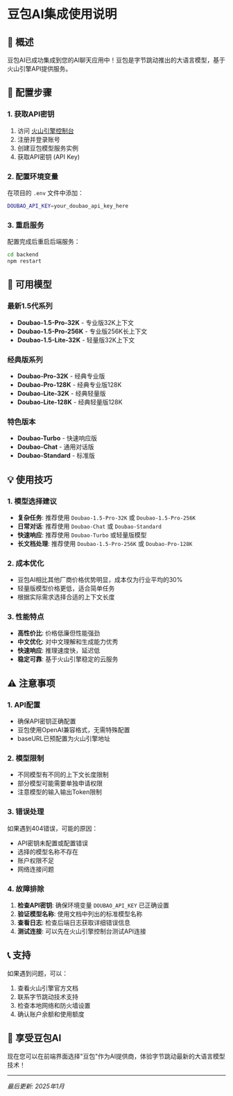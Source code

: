 # 豆包AI集成使用说明

## 🎯 概述

豆包AI已成功集成到您的AI聊天应用中！豆包是字节跳动推出的大语言模型，基于火山引擎API提供服务。

## 🔧 配置步骤

### 1. 获取API密钥

1. 访问 [火山引擎控制台](https://console.volcengine.com/ark/)
2. 注册并登录账号
3. 创建豆包模型服务实例
4. 获取API密钥 (API Key)

### 2. 配置环境变量

在项目的 `.env` 文件中添加：

```bash
DOUBAO_API_KEY=your_doubao_api_key_here
```

### 3. 重启服务

配置完成后重启后端服务：

```bash
cd backend
npm restart
```

## 🚀 可用模型

### 最新1.5代系列
- **Doubao-1.5-Pro-32K** - 专业版32K上下文
- **Doubao-1.5-Pro-256K** - 专业版256K长上下文 
- **Doubao-1.5-Lite-32K** - 轻量版32K上下文

### 经典版系列
- **Doubao-Pro-32K** - 经典专业版
- **Doubao-Pro-128K** - 经典专业版128K
- **Doubao-Lite-32K** - 经典轻量版
- **Doubao-Lite-128K** - 经典轻量版128K

### 特色版本
- **Doubao-Turbo** - 快速响应版
- **Doubao-Chat** - 通用对话版
- **Doubao-Standard** - 标准版

## 💡 使用技巧

### 1. 模型选择建议

- **复杂任务**: 推荐使用 `Doubao-1.5-Pro-32K` 或 `Doubao-1.5-Pro-256K`
- **日常对话**: 推荐使用 `Doubao-Chat` 或 `Doubao-Standard`
- **快速响应**: 推荐使用 `Doubao-Turbo` 或轻量版模型
- **长文档处理**: 推荐使用 `Doubao-1.5-Pro-256K` 或 `Doubao-Pro-128K`

### 2. 成本优化

- 豆包AI相比其他厂商价格优势明显，成本仅为行业平均的30%
- 轻量版模型价格更低，适合简单任务
- 根据实际需求选择合适的上下文长度

### 3. 性能特点

- **高性价比**: 价格低廉但性能强劲
- **中文优化**: 对中文理解和生成能力优秀
- **快速响应**: 推理速度快，延迟低
- **稳定可靠**: 基于火山引擎稳定的云服务

## ⚠️ 注意事项

### 1. API配置

- 确保API密钥正确配置
- 豆包使用OpenAI兼容格式，无需特殊配置
- baseURL已预配置为火山引擎地址

### 2. 模型限制

- 不同模型有不同的上下文长度限制
- 部分模型可能需要单独申请权限
- 注意模型的输入输出Token限制

### 3. 错误处理

如果遇到404错误，可能的原因：
- API密钥未配置或配置错误
- 选择的模型名称不存在
- 账户权限不足
- 网络连接问题

### 4. 故障排除

1. **检查API密钥**: 确保环境变量 `DOUBAO_API_KEY` 已正确设置
2. **验证模型名称**: 使用文档中列出的标准模型名称
3. **查看日志**: 检查后端日志获取详细错误信息
4. **测试连接**: 可以先在火山引擎控制台测试API连接

## 📞 支持

如果遇到问题，可以：

1. 查看火山引擎官方文档
2. 联系字节跳动技术支持
3. 检查本地网络和防火墙设置
4. 确认账户余额和使用额度

## 🎉 享受豆包AI

现在您可以在前端界面选择"豆包"作为AI提供商，体验字节跳动最新的大语言模型技术！

---

*最后更新: 2025年1月* 